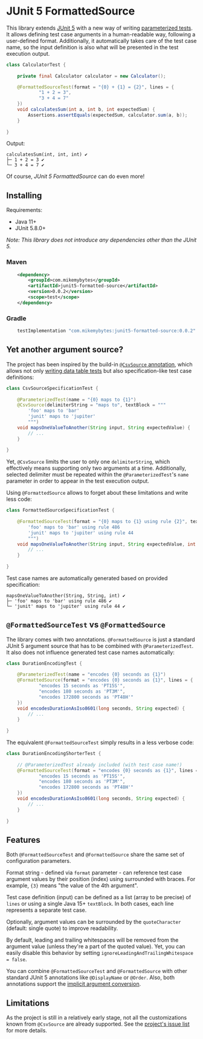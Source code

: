 # JUnit 5 FormattedSource

This library extends [JUnit 5](https://github.com/junit-team/junit5) with a new way of writing [parameterized tests](https://junit.org/junit5/docs/current/user-guide/#writing-tests-parameterized-tests).
It allows defining test case arguments in a human-readable way, following a user-defined format. Additionally, it automatically
takes care of the test case name, so the input definition is also what will be presented in the test execution output.

```java
class CalculatorTest {
    
    private final Calculator calculator = new Calculator();

    @FormattedSourceTest(format = "{0} + {1} = {2}", lines = {
            "1 + 2 = 3",
            "3 + 4 = 7"
    })
    void calculatesSum(int a, int b, int expectedSum) {
        Assertions.assertEquals(expectedSum, calculator.sum(a, b));
    }
    
}
```

Output:
```
calculatesSum(int, int, int) ✔
├─ 1 + 2 = 3 ✔
└─ 3 + 4 = 7 ✔
```

Of course, _JUnit 5 FormattedSource_ can do even more!

## Installing

Requirements:
- Java 11+
- JUnit 5.8.0+

_Note: This library does not introduce any dependencies other than the JUnit 5._

### Maven

```xml
    <dependency>
        <groupId>com.mikemybytes</groupId>
        <artifactId>junit5-formatted-source</artifactId>
        <version>0.0.2</version>
        <scope>test</scope>
    </dependency>
```

### Gradle

```groovy
    testImplementation "com.mikemybytes:junit5-formatted-source:0.0.2"
```

## Yet another argument source?

The project has been inspired by the build-in [`@CsvSource` annotation](https://junit.org/junit5/docs/current/user-guide/#writing-tests-parameterized-tests-sources-CsvSource),
which allows not only [writing data table tests](https://mikemybytes.com/2021/10/19/parameterize-like-a-pro-with-junit-5-csvsource/)
but also specification-like test case definitions:

```java
class CsvSourceSpecificationTest {
    
    @ParameterizedTest(name = "{0} maps to {1}")
    @CsvSource(delimiterString = "maps to", textBlock = """
        'foo' maps to 'bar'
        'junit' maps to 'jupiter'
        """)
    void mapsOneValueToAnother(String input, String expectedValue) {
        // ...
    }
    
}
```

Yet, `@CsvSource` limits the user to only one `delimiterString`, which effectively means supporting 
only two arguments at a time. Additionally, selected delimiter must be repeated within the `@ParameterizedTest`'s `name`
parameter in order to appear in the test execution output.

Using `@FormattedSource` allows to forget about these limitations and write less code:

```java
class FormattedSourceSpecificationTest {
    
    @FormattedSourceTest(format = "{0} maps to {1} using rule {2}", textBlock = """
        'foo' maps to 'bar' using rule 486
        'junit' maps to 'jupiter' using rule 44
        """)
    void mapsOneValueToAnother(String input, String expectedValue, int expectedRuleId) {
        // ...
    }
    
}
```

Test case names are automatically generated based on provided specification:
```
mapsOneValueToAnother(String, String, int) ✔
├─ 'foo' maps to 'bar' using rule 486 ✔
└─ 'junit' maps to 'jupiter' using rule 44 ✔
```

## `@FormattedSourceTest` vs `@FormattedSource`

The library comes with two annotations. `@FormattedSource` is just a standard JUnit 5 argument source that has to be
combined with `@ParameterizedTest`. It also does not influence generated test case names automatically:

```java
class DurationEncodingTest {
    
    @ParameterizedTest(name = "encodes {0} seconds as {1}")
    @FormattedSource(format = "encodes {0} seconds as {1}", lines = {
            "encodes 15 seconds as 'PT15S'",
            "encodes 180 seconds as 'PT3M'",
            "encodes 172800 seconds as 'PT48H'"
    })
    void encodesDurationAsIso8601(long seconds, String expected) {
        // ...
    }
    
}
```

The equivalent `@FormattedSourceTest` simply results in a less verbose code:
```java
class DurationEncodingShorterTest {
    
    // @ParameterizedTest already included (with test case name!)
    @FormattedSourceTest(format = "encodes {0} seconds as {1}", lines = {
            "encodes 15 seconds as 'PT15S'",
            "encodes 180 seconds as 'PT3M'",
            "encodes 172800 seconds as 'PT48H'"
    })
    void encodesDurationAsIso8601(long seconds, String expected) {
        // ...
    }
    
}
```

## Features

Both `@FormattedSourceTest` and `@FormattedSource` share the same set of configuration parameters.

Format string - defined via `format` parameter - can reference test case argument values by their position (index) using
surrounded with braces. For example, `{3}` means "the value of the 4th argument".

Test case definition (input) can be defined as a list (array to be precise) of `lines` or using a single Java 15+ 
`textBlock`. In both cases, each line represents a separate test case.

Optionally, argument values can be surrounded by the `quoteCharacter` (default: single quote) to improve readability.

By default, leading and trailing whitespaces will be removed from the argument value (unless they're a part of the 
quoted value). Yet, you can easily disable this behavior by setting `ignoreLeadingAndTrailingWhitespace = false`.

You can combine `@FormattedSourceTest` and `@FormattedSource` with other standard JUnit 5 annotations like 
`@DisplayName` or `@Order`. Also, both annotations support the [implicit argument conversion](https://junit.org/junit5/docs/current/user-guide/#writing-tests-parameterized-tests-argument-conversion).

## Limitations

As the project is still in a relatively early stage, not all the customizations known from `@CsvSource` are already
supported. See the [project's issue list](https://github.com/mikemybytes/junit5-formatted-source/issues) for more details.
